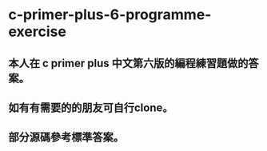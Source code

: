 # c-primer-plus-6-programme-exercise
## 本人在 c primer plus 中文第六版的編程練習題做的答案。
## 如有有需要的的朋友可自行clone。
## 部分源碼參考標準答案。
